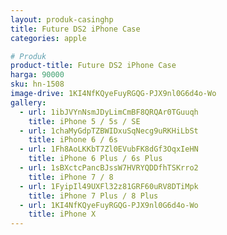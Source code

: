 ```yaml
---
layout: produk-casinghp
title: Future DS2 iPhone Case
categories: apple

# Produk
product-title: Future DS2 iPhone Case
harga: 90000
sku: hn-1508
image-drive: 1KI4NfKQyeFuyRGQG-PJX9nl0G6d4o-Wo
gallery:
  - url: 1ibJVYnNsmJDyLimCmBF8QRQAr0TGuuqh
    title: iPhone 5 / 5s / SE
  - url: 1chaMyGdpTZBWIDxuSqNecg9uRKHiLbSt
    title: iPhone 6 / 6s
  - url: 1Fh8AoLKKbT7Zl0EVubFK8dGf3OqxIeHN
    title: iPhone 6 Plus / 6s Plus
  - url: 1sBXctcPancBJssW7HVRYQDDfhTSKrro2
    title: iPhone 7 / 8
  - url: 1FyipIl49UXFl32z81GRF60uRV8DTiMpk
    title: iPhone 7 Plus / 8 Plus
  - url: 1KI4NfKQyeFuyRGQG-PJX9nl0G6d4o-Wo
    title: iPhone X
---
```

